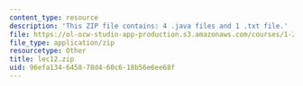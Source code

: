 ```yaml
---
content_type: resource
description: 'This ZIP file contains: 4 .java files and 1 .txt file.'
file: https://ol-ocw-studio-app-production.s3.amazonaws.com/courses/1-204-computer-algorithms-in-systems-engineering-spring-2010/96efa134645878d460c618b56e6ee68f_lec12.zip
file_type: application/zip
resourcetype: Other
title: lec12.zip
uid: 96efa134-6458-78d4-60c6-18b56e6ee68f
---
```

